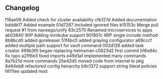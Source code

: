 ## Changelog

f18ae08 Added check for cluster availability
cfb127d Added documentation
bdddb17 Added example
01d7267 Included ignored files
b15153c Merge pull request #1 from naveego/unify
83c2570 Renamed microservices to apps
ab03840 WIP Adding minikube support
901851c WIP single include method
8b8bcd0 added goreleaser
51f4bc0 added graylog configurator
a69cccf added multiple path support for vault command
002d126 added task creator
499b3f0 began replacing helmsman
c0823d2 first commit
b16a94c fix typo
a21f6e3 fixed imports
e49d1a1 implemented many commands
8a7b21d more commands
25e42d5 moved code from internal to pkg
8d44eb8 refactored config heirarchy
b9c1372 support string literal policies
f4111ee updated mod
